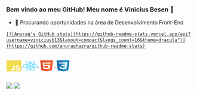 ### Bem vindo ao meu GitHub! Meu nome é Vinicius Besen 👋

- 🔭 Procurando oportunidades na área de Desenvolvimento Front-End
<!-- 🌱 Estudando Typescript, NodeJS -->
<!--  <img height="170em" src="https://github-readme-stats.vercel.app//api/top-langs/?username=viniciusb13&layout=compact&langs_count=16&theme=dracula" /> -->
<!--   <img height="170em" src="https://github-readme-stats.vercel.app/api?username=viniciusb13&show_icons=true&theme=dracula&include_all_commits=true&count_private=true" /> -->

<div>
    <a href="https://github.com/viniciusb13" target="_blank">

    [![Anurag's GitHub stats](https://github-readme-stats.vercel.app/api?username=viniciusb13&layout=compact&langs_count=16&theme=dracula")](https://github.com/anuraghazra/github-readme-stats)
   
</div>
<div style="display: inline_block"><br>
  <img align="center" alt="Js" height="30" width="40" src="https://raw.githubusercontent.com/devicons/devicon/master/icons/javascript/javascript-plain.svg">
  <!-- <img align="center" alt="Ts" height="30" width="40" src="https://raw.githubusercontent.com/devicons/devicon/master/icons/typescript/typescript-plain.svg"> -->
  <img align="center" alt="React" height="30" width="40" src="https://raw.githubusercontent.com/devicons/devicon/master/icons/react/react-original.svg">
  <img align="center" alt="HTML" height="30" width="40" src="https://raw.githubusercontent.com/devicons/devicon/master/icons/html5/html5-original.svg">
  <img align="center" alt="CSS" height="30" width="40" src="https://raw.githubusercontent.com/devicons/devicon/master/icons/css3/css3-original.svg">
  <!-- <img align="center" alt="LinkedIn" height="30" width="40" src="https://cdn.jsdelivr.net/gh/devicons/devicon/icons/linux/linux-original.svg"> -->
  <!-- <img align="center" alt="LinkedIn" height="30" width="40" src="https://cdn.jsdelivr.net/gh/devicons/devicon/icons/nodejs/nodejs-original.svg"> -->
</div>

##

<div>
    <a href="https://www.linkedin.com/in/vinicius-besen" target="_blank"><img src="https://img.shields.io/badge/-LinkedIn-%230077B5?style=for-the-badge&logo=linkedin&logoColor=white" target="_blank"></a>
    <a href="mailto:viniciusbesen13@gmail.com" target="_blank"><img src="https://img.shields.io/badge/Gmail-D14836?style=for-the-badge&logo=gmail&logoColor=white" target="_blank"></a> 
</div>
